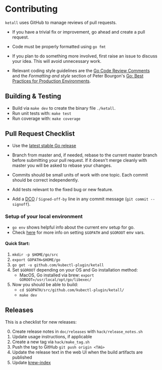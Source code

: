 # Contributing
`ketall` uses GitHub to manage reviews of pull requests.

* If you have a trivial fix or improvement, go ahead and create a pull request.

* Code must be properly formatted using `go fmt`

* If you plan to do something more involved, first raise an issue to discuss
  your idea. This will avoid unnecessary work.

* Relevant coding style guidelines are  the [Go Code Review Comments](https://code.google.com/p/go-wiki/wiki/CodeReviewComments)
  and the _Formatting and style_ section of Peter Bourgon's [Go: Best Practices for Production Environments](http://peter.bourgon.org/go-in-production/#formatting-and-style).

## Building & Testing

* Build via `make dev` to create the binary file `./ketall`.
* Run unit tests with: `make test`
* Run coverage with: `make coverage`

## Pull Request Checklist

* Use the [latest stable Go release](https://golang.org/dl/)

* Branch from master and, if needed, rebase to the current master branch before submitting your pull request.
  If it doesn't merge cleanly with master you will be asked to rebase your changes.

* Commits should be small units of work with one topic. Each commit should be correct independently.

* Add tests relevant to the fixed bug or new feature.

* Add a [DCO](https://developercertificate.org/) / `Signed-off-by` line in any commit message (`git commit --signoff`).

### Setup of your local environment

- `go env` shows helpful info about the current env setup for go.
- Check [here](https://github.com/golang/go/wiki/GOPATH) for more info on setting `$GOPATH` and `$GOROOT` env vars.

#### Quick Start:

1. `mkdir -p $HOME/go/src`
2. `export GOPATH=$HOME/go`
3. `go get -u github.com/kubectl-plugin/ketall`
4. Set `$GOROOT` depending on your OS and Go installation method:
   - MacOS, Go installed via brew: `export GOROOT=/usr/local/opt/go/libexec/`
5. Now you should be able to build:
   - `cd $GOPATH/src/github.com/kubectl-plugin/ketall/`
   - `make dev`

## Releases

This is a checklist for new releases:

0. Create release notes in `doc/releases` with `hack/release_notes.sh`
0. Update usage instructions, if applicable
0. Create a new tag via `hack/make_tag.sh`
0. Push the tag to GitHub `git push origin <TAG>`
0. Update the release text in the web UI when the build artifacts are published
0. Update [krew-index](https://github.com/kubernetes-sigs/krew-index)
